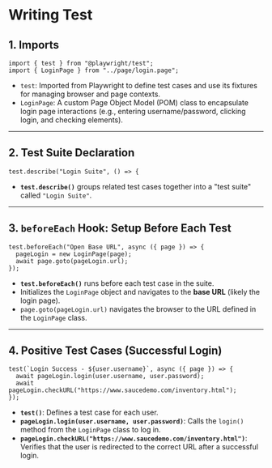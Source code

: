 # Writing Test

## 1. **Imports**

```tsx
import { test } from "@playwright/test";
import { LoginPage } from "../page/login.page";
```

- `test`: Imported from Playwright to define test cases and use its fixtures for managing browser and page contexts.
- `LoginPage`: A custom Page Object Model (POM) class to encapsulate login page interactions (e.g., entering username/password, clicking login, and checking elements).

---

## 2. **Test Suite Declaration**

```tsx
test.describe("Login Suite", () => {
```

- **`test.describe()`** groups related test cases together into a "test suite" called `"Login Suite"`.

---

## 3. **`beforeEach` Hook: Setup Before Each Test**

```tsx
test.beforeEach("Open Base URL", async ({ page }) => {
  pageLogin = new LoginPage(page);
  await page.goto(pageLogin.url);
});
```

- **`test.beforeEach()`** runs before each test case in the suite.
- Initializes the `LoginPage` object and navigates to the **base URL** (likely the login page).
- `page.goto(pageLogin.url)` navigates the browser to the URL defined in the `LoginPage` class.

---

## 4. **Positive Test Cases (Successful Login)**

```tsx
test(`Login Success - ${user.username}`, async ({ page }) => {
  await pageLogin.login(user.username, user.password);
  await pageLogin.checkURL("https://www.saucedemo.com/inventory.html");
});
```

- **`test()`**: Defines a test case for each user.
- **`pageLogin.login(user.username, user.password)`**: Calls the `login()` method from the `LoginPage` class to log in.
- **`pageLogin.checkURL("https://www.saucedemo.com/inventory.html")`**: Verifies that the user is redirected to the correct URL after a successful login.